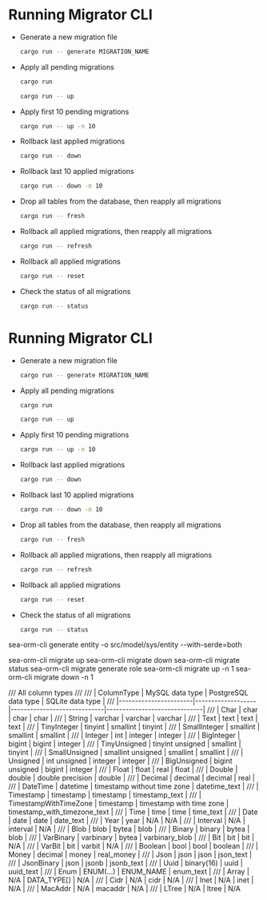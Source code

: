 # Running Migrator CLI

- Generate a new migration file
    ```sh
    cargo run -- generate MIGRATION_NAME
    ```
- Apply all pending migrations
    ```sh
    cargo run
    ```
    ```sh
    cargo run -- up
    ```
- Apply first 10 pending migrations
    ```sh
    cargo run -- up -n 10
    ```
- Rollback last applied migrations
    ```sh
    cargo run -- down
    ```
- Rollback last 10 applied migrations
    ```sh
    cargo run -- down -n 10
    ```
- Drop all tables from the database, then reapply all migrations
    ```sh
    cargo run -- fresh
    ```
- Rollback all applied migrations, then reapply all migrations
    ```sh
    cargo run -- refresh
    ```
- Rollback all applied migrations
    ```sh
    cargo run -- reset
    ```
- Check the status of all migrations
    ```sh
    cargo run -- status
    ```



# Running Migrator CLI

- Generate a new migration file
    ```sh
    cargo run -- generate MIGRATION_NAME
    ```
- Apply all pending migrations
    ```sh
    cargo run
    ```
    ```sh
    cargo run -- up
    ```
- Apply first 10 pending migrations
    ```sh
    cargo run -- up -n 10
    ```
- Rollback last applied migrations
    ```sh
    cargo run -- down
    ```
- Rollback last 10 applied migrations
    ```sh
    cargo run -- down -n 10
    ```
- Drop all tables from the database, then reapply all migrations
    ```sh
    cargo run -- fresh
    ```
- Rollback all applied migrations, then reapply all migrations
    ```sh
    cargo run -- refresh
    ```
- Rollback all applied migrations
    ```sh
    cargo run -- reset
    ```
- Check the status of all migrations
    ```sh
    cargo run -- status
    ```


sea-orm-cli generate entity -o src/model/sys/entity --with-serde=both

sea-orm-cli migrate up
sea-orm-cli migrate down
sea-orm-cli migrate status
sea-orm-cli migrate generate role
sea-orm-cli migrate up -n 1
sea-orm-cli migrate down -n 1


/// All column types
///
/// | ColumnType            | MySQL data type   | PostgreSQL data type        | SQLite data type             |
/// |-----------------------|-------------------|-----------------------------|------------------------------|
/// | Char                  | char              | char                        | char                         |
/// | String                | varchar           | varchar                     | varchar                      |
/// | Text                  | text              | text                        | text                         |
/// | TinyInteger           | tinyint           | smallint                    | tinyint                      |
/// | SmallInteger          | smallint          | smallint                    | smallint                     |
/// | Integer               | int               | integer                     | integer                      |
/// | BigInteger            | bigint            | bigint                      | integer                      |
/// | TinyUnsigned          | tinyint unsigned  | smallint                    | tinyint                      |
/// | SmallUnsigned         | smallint unsigned | smallint                    | smallint                     |
/// | Unsigned              | int unsigned      | integer                     | integer                      |
/// | BigUnsigned           | bigint unsigned   | bigint                      | integer                      |
/// | Float                 | float             | real                        | float                        |
/// | Double                | double            | double precision            | double                       |
/// | Decimal               | decimal           | decimal                     | real                         |
/// | DateTime              | datetime          | timestamp without time zone | datetime_text                |
/// | Timestamp             | timestamp         | timestamp                   | timestamp_text               |
/// | TimestampWithTimeZone | timestamp         | timestamp with time zone    | timestamp_with_timezone_text |
/// | Time                  | time              | time                        | time_text                    |
/// | Date                  | date              | date                        | date_text                    |
/// | Year                  | year              | N/A                         | N/A                          |
/// | Interval              | N/A               | interval                    | N/A                          |
/// | Blob                  | blob              | bytea                       | blob                         |
/// | Binary                | binary            | bytea                       | blob                         |
/// | VarBinary             | varbinary         | bytea                       | varbinary_blob               |
/// | Bit                   | bit               | bit                         | N/A                          |
/// | VarBit                | bit               | varbit                      | N/A                          |
/// | Boolean               | bool              | bool                        | boolean                      |
/// | Money                 | decimal           | money                       | real_money                   |
/// | Json                  | json              | json                        | json_text                    |
/// | JsonBinary            | json              | jsonb                       | jsonb_text                   |
/// | Uuid                  | binary(16)        | uuid                        | uuid_text                    |
/// | Enum                  | ENUM(...)         | ENUM_NAME                   | enum_text                    |
/// | Array                 | N/A               | DATA_TYPE[]                 | N/A                          |
/// | Cidr                  | N/A               | cidr                        | N/A                          |
/// | Inet                  | N/A               | inet                        | N/A                          |
/// | MacAddr               | N/A               | macaddr                     | N/A                          |
/// | LTree                 | N/A               | ltree                       | N/A    